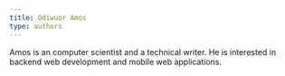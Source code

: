 ```yaml
---
title: Odiwuor Amos
type: authors
---
```

Amos is an computer scientist and a technical writer. He is interested in backend web development and mobile web applications.

